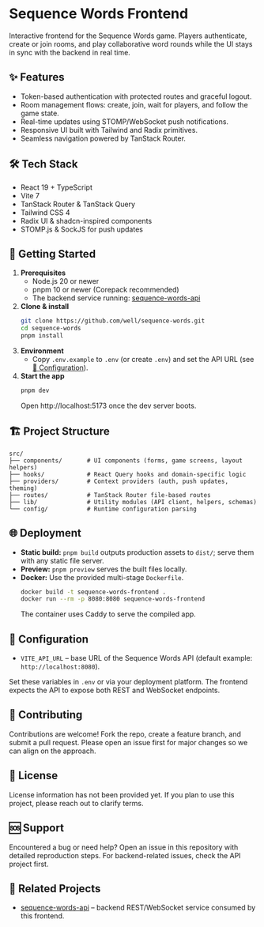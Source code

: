 # Sequence Words Frontend

Interactive frontend for the Sequence Words game. Players authenticate, create or join rooms, and play collaborative word rounds while the UI stays in sync with the backend in real time.

## ✨ Features
- Token-based authentication with protected routes and graceful logout.
- Room management flows: create, join, wait for players, and follow the game state.
- Real-time updates using STOMP/WebSocket push notifications.
- Responsive UI built with Tailwind and Radix primitives.
- Seamless navigation powered by TanStack Router.

## 🛠️ Tech Stack
- React 19 + TypeScript
- Vite 7
- TanStack Router & TanStack Query
- Tailwind CSS 4
- Radix UI & shadcn-inspired components
- STOMP.js & SockJS for push updates

## 🚀 Getting Started
1. **Prerequisites**
   - Node.js 20 or newer
   - pnpm 10 or newer (Corepack recommended)
   - The backend service running: [sequence-words-api](https://github.com/well/sequence-words-api)
2. **Clone & install**
   ```bash
   git clone https://github.com/well/sequence-words.git
   cd sequence-words
   pnpm install
   ```
3. **Environment**
   - Copy `.env.example` to `.env` (or create `.env`) and set the API URL (see [🔧 Configuration](#-configuration)).
4. **Start the app**
   ```bash
   pnpm dev
   ```
   Open http://localhost:5173 once the dev server boots.

## 🏗️ Project Structure
```text
src/
├── components/       # UI components (forms, game screens, layout helpers)
├── hooks/            # React Query hooks and domain-specific logic
├── providers/        # Context providers (auth, push updates, theming)
├── routes/           # TanStack Router file-based routes
├── lib/              # Utility modules (API client, helpers, schemas)
└── config/           # Runtime configuration parsing
```

## 🌐 Deployment
- **Static build:** `pnpm build` outputs production assets to `dist/`; serve them with any static file server.
- **Preview:** `pnpm preview` serves the built files locally.
- **Docker:** Use the provided multi-stage `Dockerfile`.
  ```bash
  docker build -t sequence-words-frontend .
  docker run --rm -p 8080:8080 sequence-words-frontend
  ```
  The container uses Caddy to serve the compiled app.

## 🔧 Configuration
- `VITE_API_URL` – base URL of the Sequence Words API (default example: `http://localhost:8080`).

Set these variables in `.env` or via your deployment platform. The frontend expects the API to expose both REST and WebSocket endpoints.

## 🤝 Contributing
Contributions are welcome! Fork the repo, create a feature branch, and submit a pull request. Please open an issue first for major changes so we can align on the approach.

## 📝 License
License information has not been provided yet. If you plan to use this project, please reach out to clarify terms.

## 🆘 Support
Encountered a bug or need help? Open an issue in this repository with detailed reproduction steps. For backend-related issues, check the API project first.

## 🔗 Related Projects
- [sequence-words-api](https://github.com/well/sequence-words-api) – backend REST/WebSocket service consumed by this frontend.
